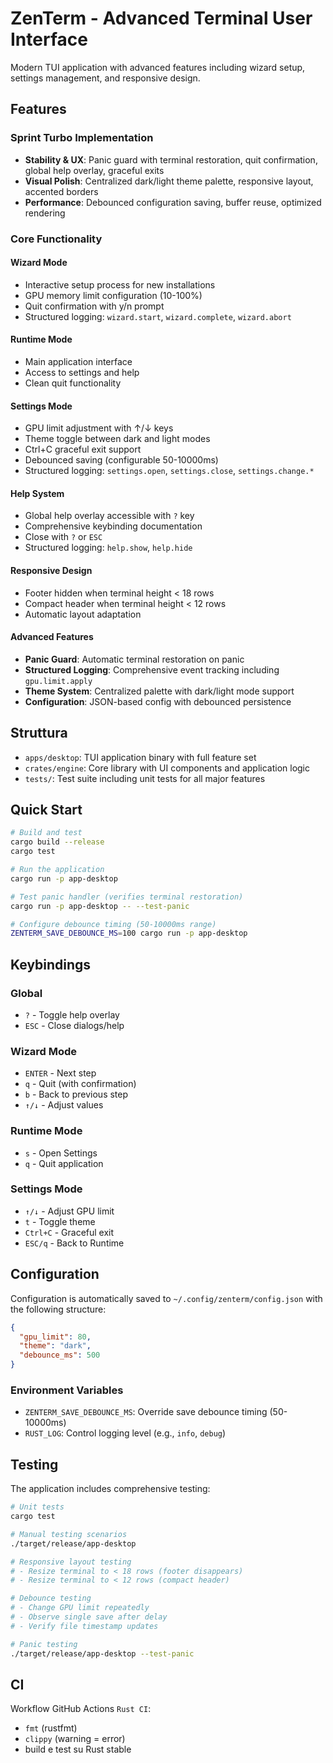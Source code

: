 # ZenTerm - Advanced Terminal User Interface

Modern TUI application with advanced features including wizard setup, settings management, and responsive design.

## Features

### Sprint Turbo Implementation
- **Stability & UX**: Panic guard with terminal restoration, quit confirmation, global help overlay, graceful exits
- **Visual Polish**: Centralized dark/light theme palette, responsive layout, accented borders  
- **Performance**: Debounced configuration saving, buffer reuse, optimized rendering

### Core Functionality

#### Wizard Mode
- Interactive setup process for new installations
- GPU memory limit configuration (10-100%)
- Quit confirmation with y/n prompt
- Structured logging: `wizard.start`, `wizard.complete`, `wizard.abort`

#### Runtime Mode  
- Main application interface
- Access to settings and help
- Clean quit functionality

#### Settings Mode
- GPU limit adjustment with ↑/↓ keys
- Theme toggle between dark and light modes
- Ctrl+C graceful exit support
- Debounced saving (configurable 50-10000ms)
- Structured logging: `settings.open`, `settings.close`, `settings.change.*`

#### Help System
- Global help overlay accessible with `?` key
- Comprehensive keybinding documentation
- Close with `?` or `ESC`
- Structured logging: `help.show`, `help.hide`

#### Responsive Design
- Footer hidden when terminal height < 18 rows
- Compact header when terminal height < 12 rows
- Automatic layout adaptation

#### Advanced Features
- **Panic Guard**: Automatic terminal restoration on panic
- **Structured Logging**: Comprehensive event tracking including `gpu.limit.apply`
- **Theme System**: Centralized palette with dark/light mode support
- **Configuration**: JSON-based config with debounced persistence

## Struttura

- `apps/desktop`: TUI application binary with full feature set
- `crates/engine`: Core library with UI components and application logic
- `tests/`: Test suite including unit tests for all major features

## Quick Start

```bash
# Build and test
cargo build --release
cargo test

# Run the application
cargo run -p app-desktop

# Test panic handler (verifies terminal restoration)
cargo run -p app-desktop -- --test-panic

# Configure debounce timing (50-10000ms range)
ZENTERM_SAVE_DEBOUNCE_MS=100 cargo run -p app-desktop
```

## Keybindings

### Global
- `?` - Toggle help overlay
- `ESC` - Close dialogs/help

### Wizard Mode
- `ENTER` - Next step
- `q` - Quit (with confirmation)
- `b` - Back to previous step
- `↑/↓` - Adjust values

### Runtime Mode  
- `s` - Open Settings
- `q` - Quit application

### Settings Mode
- `↑/↓` - Adjust GPU limit
- `t` - Toggle theme
- `Ctrl+C` - Graceful exit
- `ESC/q` - Back to Runtime

## Configuration

Configuration is automatically saved to `~/.config/zenterm/config.json` with the following structure:

```json
{
  "gpu_limit": 80,
  "theme": "dark",
  "debounce_ms": 500
}
```

### Environment Variables
- `ZENTERM_SAVE_DEBOUNCE_MS`: Override save debounce timing (50-10000ms)
- `RUST_LOG`: Control logging level (e.g., `info`, `debug`)

## Testing

The application includes comprehensive testing:

```bash
# Unit tests
cargo test

# Manual testing scenarios
./target/release/app-desktop

# Responsive layout testing
# - Resize terminal to < 18 rows (footer disappears)
# - Resize terminal to < 12 rows (compact header)

# Debounce testing  
# - Change GPU limit repeatedly
# - Observe single save after delay
# - Verify file timestamp updates

# Panic testing
./target/release/app-desktop --test-panic
```

## CI

Workflow GitHub Actions `Rust CI`:
- `fmt` (rustfmt)
- `clippy` (warning = error)  
- build e test su Rust stable

